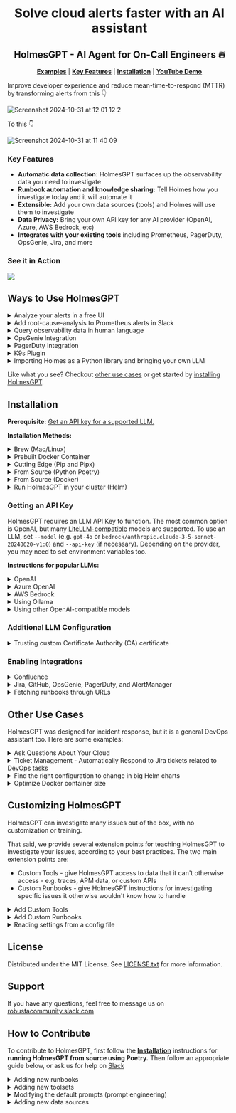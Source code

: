 <div align="center">
  <h1 align="center">Solve cloud alerts faster with an AI assistant</h1>
  <h2 align="center">HolmesGPT - AI Agent for On-Call Engineers 🔥</h2>
  <p align="center">
    <a href="#examples"><strong>Examples</strong></a> |
    <a href="#key-features"><strong>Key Features</strong></a> |
    <a href="#installation"><strong>Installation</strong></a> |
    <a href="https://www.youtube.com/watch?v=TfQfx65LsDQ"><strong>YouTube Demo</strong></a>
  </p>
</div>

Improve developer experience and reduce mean-time-to-respond (MTTR) by transforming alerts from this 👇

![Screenshot 2024-10-31 at 12 01 12 2](https://github.com/user-attachments/assets/931ebd71-ccd2-4b7b-969d-a061a99cec2d)

To this 👇

![Screenshot 2024-10-31 at 11 40 09](https://github.com/user-attachments/assets/9e2c7a23-b942-4720-8a98-488323e092ca)

### Key Features
- **Automatic data collection:** HolmesGPT surfaces up the observability data you need to investigate
- **Runbook automation and knowledge sharing:** Tell Holmes how you investigate today and it will automate it
- **Extensible:** Add your own data sources (tools) and Holmes will use them to investigate
- **Data Privacy:** Bring your own API key for any AI provider (OpenAI, Azure, AWS Bedrock, etc)
- **Integrates with your existing tools** including Prometheus, PagerDuty, OpsGenie, Jira, and more

### See it in Action

<a href="https://www.loom.com/share/4c55f395dbd64ef3b69670eccf961124">
<img style="max-width:300px;" src="https://cdn.loom.com/sessions/thumbnails/4c55f395dbd64ef3b69670eccf961124-db2004995e8d621c-full-play.gif">
</a>

## Ways to Use HolmesGPT

<details>
<summary> Analyze your alerts in a free UI</summary>

Includes free use of the Robusta AI model.

![Screenshot 2024-10-31 at 11 40 09](https://github.com/user-attachments/assets/2e90cc7b-4b0a-4386-ab4f-0d36692b549c)


[Sign up for Robusta SaaS](https://platform.robusta.dev/signup/?utm_source=github&utm_medium=holmesgpt-readme) (Kubernetes cluster required) or contact us about on-premise options.
</details>

<details>
<summary>Add root-cause-analysis to Prometheus alerts in Slack</summary>

Investigate Prometheus alerts right from Slack with the official [Robusta integration](https://docs.robusta.dev/holmes_chart_dependency/configuration/ai-analysis.html).

![342708962-e0c9ccde-299e-41d7-84e3-c201277a9ccb (1)](https://github.com/robusta-dev/holmesgpt/assets/494087/fd2451b0-b951-4798-af62-f69affac831e)

Or run HolmesGPT from the cli:

```bash
kubectl port-forward alertmanager-robusta-kube-prometheus-st-alertmanager-0 9093:9093 &
holmes investigate alertmanager --alertmanager-url http://localhost:9093
```

Note - if on Mac OS and using the Docker image, you will need to use `http://docker.for.mac.localhost:9093` instead of `http://localhost:9093`
</details>


<details>
<summary>Query observability data in human language</summary>

Via the Holmes CLI or [a free UI (video)](https://www.loom.com/share/3cdcd94ed6bc458888b338493b108d1d?t=0)

```bash
holmes ask "what pods are in crashloopbackoff in my cluster and why?"
```
</details>

<details>
<summary>OpsGenie Integration</summary>

```bash
holmes investigate opsgenie --opsgenie-api-key <PLACEHOLDER_APIKEY>
```

By default results are displayed in the CLI . Use `--update --opsgenie-team-integration-key <PLACEHOLDER_TEAM_KEY>` to get the results as a comment in the OpsGenie alerts. Refer to the CLI help for more info.

![OpsGenie](./images/opsgenie-holmes-update.png)
</details>


<details>
<summary>PagerDuty Integration</summary>

```bash
holmes investigate pagerduty --pagerduty-api-key <PLACEHOLDER_APIKEY>
```

By default results are displayed in the CLI. Use `--update --pagerduty-user-email <PLACEHOLDER_EMAIL>` to get the results as a comment in the PagerDuty issue. Refer to the CLI help for more info.

![PagerDuty](./images/pagerduty-holmes-update.png)
</details>

<details>
<summary>K9s Plugin</summary>

You can add HolmesGPT as a plugin for K9s to investigate why any Kubernetes resource is unhealthy.

Add the following contents to the K9s plugin file, typically `~/.config/k9s/plugins.yaml` on Linux and `~/Library/Application Support/k9s/plugins.yaml` on Mac. Read more about K9s plugins [here](https://k9scli.io/topics/plugins/) and check your plugin path [here](https://github.com/derailed/k9s?tab=readme-ov-file#k9s-configuration).

**Note**: HolmesGPT must be installed and configured for the K9s plugin to work.

Basic plugin to run an investigation on any Kubernetes object, using the shortcut `Shift + H`:

```yaml
plugins:
  holmesgpt:
    shortCut: Shift-H
    description: Ask HolmesGPT
    scopes:
      - all
    command: bash
    background: false
    confirm: false
    args:
      - -c
      - |
        holmes ask "why is $NAME of $RESOURCE_NAME in -n $NAMESPACE not working as expected"
        echo "Press 'q' to exit"
        while : ; do
        read -n 1 k <&1
        if [[ $k = q ]] ; then
        break
        fi
        done
```

Advanced plugin that lets you modify the questions HolmesGPT asks about the LLM, using the shortcut `Shift + O`. (E.g. you can change the question to "generate an HPA for this deployment" and the AI will follow those instructions and output an HPA configuration.)
```yaml
plugins:
  custom-holmesgpt:
    shortCut: Shift-Q
    description: Custom HolmesGPT Ask
    scopes:
      - all
    command: bash

      - |
        INSTRUCTIONS="# Edit the line below. Lines starting with '#' will be ignored."
        DEFAULT_ASK_COMMAND="why is $NAME of $RESOURCE_NAME in -n $NAMESPACE not working as expected"
        QUESTION_FILE=$(mktemp)

        echo "$INSTRUCTIONS" > "$QUESTION_FILE"
        echo "$DEFAULT_ASK_COMMAND" >> "$QUESTION_FILE"

        # Open the line in the default text editor
        ${EDITOR:-nano} "$QUESTION_FILE"

        # Read the modified line, ignoring lines starting with '#'
        user_input=$(grep -v '^#' "$QUESTION_FILE")
        echo running: holmes ask "\"$user_input\""

        holmes ask "$user_input"
        echo "Press 'q' to exit"
        while : ; do
        read -n 1 k <&1
        if [[ $k = q ]] ; then
        break
        fi
        done
```
</details>

<details>
<summary>Importing Holmes as a Python library and bringing your own LLM</summary>

You can use Holmes as a library and pass in your own LLM implementation. This is particularly useful if LiteLLM or the default Holmes implementation does not suit you.

See an example implementation [here](examples/custom_llm.py).

</details>

Like what you see? Checkout [other use cases](#other-use-cases) or get started by [installing HolmesGPT](#installation).

## Installation

**Prerequisite:** <a href="#getting-an-api-key"> Get an API key for a supported LLM.</a>

**Installation Methods:**

<details>
  <summary>Brew (Mac/Linux)</summary>

1. Add our tap:

```sh
brew tap robusta-dev/homebrew-holmesgpt
```

2. Install holmesgpt:

```sh
brew install holmesgpt
```

3. Check that installation was successful. **This will take a few seconds on the first run - wait patiently.**:

```sh
holmes --help
```

4. Run holmesgpt:

```sh
holmes ask "what issues do I have in my cluster"
```
</details>


<details>
<summary>Prebuilt Docker Container</summary>

Run the prebuilt Docker container `docker.pkg.dev/genuine-flight-317411/devel/holmes`, with extra flags to mount relevant config files (so that kubectl and other tools can access AWS/GCP resources using your local machine's credentials)

```bash
docker run -it --net=host -v ~/.holmes:/root/.holmes -v ~/.aws:/root/.aws -v ~/.config/gcloud:/root/.config/gcloud -v $HOME/.kube/config:/root/.kube/config us-central1-docker.pkg.dev/genuine-flight-317411/devel/holmes ask "what pods are unhealthy and why?"
```
</details>

<details>

<summary>Cutting Edge (Pip and Pipx)</summary>

You can install HolmesGPT from the latest git version with pip or pipx.

We recommend using pipx because it guarantees that HolmesGPT is isolated from other python packages on your system, preventing dependency conflicts.

First [Pipx](https://github.com/pypa/pipx) (skip this step if you are using pip).

Then install HolmesGPT from git with either pip or pipx:

```
pipx install "https://github.com/robusta-dev/holmesgpt/archive/refs/heads/master.zip"
```

Verify that HolmesGPT was installed by checking the version:

```
holmes version
```

To upgrade HolmesGPT with pipx, you can run:

```
pipx upgrade holmesgpt
```
</details>

<details>

<summary>From Source (Python Poetry)</summary>

First [install poetry (the python package manager)](https://python-poetry.org/docs/#installing-with-the-official-installer)

```
git clone https://github.com/robusta-dev/holmesgpt.git
cd holmesgpt
poetry install --no-root
poetry run python3 holmes.py ask "what pods are unhealthy and why?"
```
</details>

<details>
<summary>From Source (Docker)</summary>

Clone the project from github, and then run:

```bash
cd holmesgpt
docker build -t holmes . -f Dockerfile.dev
docker run -it --net=host -v -v ~/.holmes:/root/.holmes -v ~/.aws:/root/.aws -v ~/.config/gcloud:/root/.config/gcloud -v $HOME/.kube/config:/root/.kube/config holmes ask "what pods are unhealthy and why?"
```
</details>

<details>
<summary>Run HolmesGPT in your cluster (Helm)</summary>

Most users should install Holmes using the instructions in the [Robusta docs ↗](https://docs.robusta.dev/master/configuration/ai-analysis.html) and NOT the below instructions.

By using the ``Robusta`` integration you’ll benefit from an end-to-end integration that integrates with ``Prometheus alerts`` and ``Slack``. Using the below instructions you’ll have to build many of those components yourself.

In this mode, all the parameters should be passed to the HolmesGPT deployment, using environment variables.

We recommend pulling sensitive variables from Kubernetes ``secrets``.

First, you'll need to create your ``holmes-values.yaml`` file, for example:

    additionalEnvVars:
    - name: MODEL
      value: gpt-4o
    - name: OPENAI_API_KEY
      value: <your open ai key>


Then, install with ``helm``;

    helm repo add robusta https://robusta-charts.storage.googleapis.com && helm repo update
    helm install holmes robusta/holmes -f holmes-values.yaml


For all LLMs you need to provide the ``MODEL`` environment variable, which specifies which model you are using.

Some LLMs requires additional variables:

<details>
<summary>OpenAI</summary>

For OpenAI, only the ``model`` and ``api-key`` should be provided

    additionalEnvVars:
    - name: MODEL
      value: gpt-4o
    - name: OPENAI_API_KEY
      valueFrom:
        secretKeyRef:
          name: my-holmes-secret
          key: openAiKey

**Note**: ``gpt-4o`` is optional since it's default model.

</details>

<details>
<summary>Azure OpenAI</summary>

To work with Azure AI, you need to provide the below variables:

    additionalEnvVars:
    - name: MODEL
      value: azure/my-azure-deployment         # your azure deployment name
    - name: AZURE_API_VERSION
      value: 2024-02-15-preview                # azure openai api version
    - name: AZURE_API_BASE
      value: https://my-org.openai.azure.com/  # base azure openai url
    - name: AZURE_API_KEY
      valueFrom:
        secretKeyRef:
          name: my-holmes-secret
          key: azureOpenAiKey

</details>

<details>
<summary>AWS Bedrock</summary>

    enablePostProcessing: true
    additionalEnvVars:
    - name: MODEL
      value: bedrock/anthropic.claude-3-5-sonnet-20240620-v1:0
    - name: AWS_REGION_NAME
      value: us-east-1
    - name: AWS_ACCESS_KEY_ID
      valueFrom:
        secretKeyRef:
          name: my-holmes-secret
          key: awsAccessKeyId
    - name: AWS_SECRET_ACCESS_KEY
      valueFrom:
        secretKeyRef:
          name: my-holmes-secret
          key: awsSecretAccessKey

**Note**: ``bedrock claude`` provides better results when using post-processing to summarize the results.
</details>


</details>

### Getting an API Key

HolmesGPT requires an LLM API Key to function. The most common option is OpenAI, but many [LiteLLM-compatible](https://docs.litellm.ai/docs/providers/) models are supported. To use an LLM, set `--model` (e.g. `gpt-4o` or `bedrock/anthropic.claude-3-5-sonnet-20240620-v1:0`) and `--api-key` (if necessary). Depending on the provider, you may need to set environment variables too.

**Instructions for popular LLMs:**

<details>
<summary>OpenAI</summary>

To work with OpenAI’s GPT 3.5 or GPT-4 models you need a paid [OpenAI API key](https://help.openai.com/en/articles/4936850-where-do-i-find-my-openai-api-key).

**Note**: This is different from being a “ChatGPT Plus” subscriber.

Pass your API key to holmes with the `--api-key` cli argument. Because OpenAI is the default LLM, the `--model` flag is optional for OpenAI (gpt-4o is the default).

```
holmes ask --api-key="..." "what pods are crashing in my cluster and why?"
```

If you prefer not to pass secrets on the cli, set the OPENAI_API_KEY environment variable or save the API key in a HolmesGPT config file.

</details>

<details>
<summary>Azure OpenAI</summary>

To work with Azure AI, you need an [Azure OpenAI resource](https://learn.microsoft.com/en-us/azure/ai-services/openai/how-to/create-resource?pivots=web-portal#create-a-resource) and to set the following environment variables:

* AZURE_API_VERSION - e.g. 2024-02-15-preview
* AZURE_API_BASE - e.g. https://my-org.openai.azure.com/
* AZURE_API_KEY (optional) - equivalent to the `--api-key` cli argument

Set those environment variables and run:

```bash
holmes ask "what pods are unhealthy and why?" --model=azure/<DEPLOYMENT_NAME> --api-key=<API_KEY>
```

Refer [LiteLLM Azure docs ↗](https://litellm.vercel.app/docs/providers/azure) for more details.
</details>

<details>
<summary>AWS Bedrock</summary>

Before running the below command you must run `pip install boto3>=1.28.57` and set the following environment variables:

* `AWS_REGION_NAME`
* `AWS_ACCESS_KEY_ID`
* `AWS_SECRET_ACCESS_KEY`

If the AWS cli is already configured on your machine, you may be able to find those parameters with:

```console
cat ~/.aws/credentials ~/.aws/config
```

Once everything is configured, run:
```console
holmes ask "what pods are unhealthy and why?" --model=bedrock/<MODEL_NAME>
```

Be sure to replace `MODEL_NAME` with a model you have access to - e.g. `anthropic.claude-3-5-sonnet-20240620-v1:0`. To list models your account can access:

```
aws bedrock list-foundation-models --region=us-east-1
```

Note that different models are available in different regions. For example, Claude Opus is only available in us-west-2.

Refer to [LiteLLM Bedrock docs ↗](https://litellm.vercel.app/docs/providers/bedrock) for more details.
</details>

<details>
<summary>Using Ollama</summary>
Ollama is supported, but buggy. We recommend using other models if you can, until Ollama tool-calling capabilities improve.
Specifically, Ollama often calls tools with non-existent or missing parameters.

If you'd like to try using Ollama anyway, see below:
```
export OLLAMA_API_BASE="http://localhost:11434"
holmes ask "what pods are unhealthy in my cluster?" --model="ollama_chat/llama3.1"
```

You can also connect to Ollama in the standard OpenAI format (this should be equivalent to the above):

```
# note the v1 at the end
export OPENAI_API_BASE="http://localhost:11434/v1"
# holmes requires OPENAPI_API_KEY to be set but value does not matter
export OPENAI_API_KEY=123
holmes ask "what pods are unhealthy in my cluster?" --model="openai/llama3.1"
```

</details>
<details>
<summary>Using other OpenAI-compatible models</summary>

You will need an LLM with support for function-calling (tool-calling).

* Set the environment variable for your URL with `OPENAI_API_BASE`
* Set the model as `openai/<your-model-name>` (e.g., `llama3.1:latest`)
* Set your API key (if your URL doesn't require a key, then add a random value for `--api-key`)

```bash
export OPENAI_API_BASE=<URL_HERE>
holmes ask "what pods are unhealthy and why?" --model=openai/<MODEL_NAME> --api-key=<API_KEY_HERE>
```

**Important: Please verify that your model and inference server support function calling! HolmesGPT is currently unable to check if the LLM it was given supports function-calling or not. Some models that lack function-calling capabilities will  hallucinate answers instead of reporting that they are unable to call functions. This behaviour depends on the model.**

In particular, note that [vLLM does not yet support function calling](https://github.com/vllm-project/vllm/issues/1869), whereas [llama-cpp does support it](https://github.com/abetlen/llama-cpp-python?tab=readme-ov-file#function-calling).

</details>

### Additional LLM Configuration
<details>
<summary>Trusting custom Certificate Authority (CA) certificate</summary>
If your llm provider url uses a certificate from a custom CA, in order to trust it, base-64 encode the certificate, and store it in an environment variable named ``CERTIFICATE``
</details>

### Enabling Integrations

<details>
<summary>Confluence</summary>
HolmesGPT can read runbooks from Confluence. To give it access, set the following environment variables:

* CONFLUENCE_BASE_URL - e.g. https://robusta-dev-test.atlassian.net
* CONFLUENCE_USER - e.g. user@company.com
* CONFLUENCE_API_KEY - [refer to Atlassian docs on generating API keys](https://support.atlassian.com/atlassian-account/docs/manage-api-tokens-for-your-atlassian-account/)
</details>

<details>
<summary>
Jira, GitHub, OpsGenie, PagerDuty, and AlertManager
</summary>

HolmesGPT can pull tickets/alerts from each of these sources and investigate them.

Refer to `holmes investigate jira --help` etc for details.
</details>


<details>
<summary>
Fetching runbooks through URLs
</summary>

HolmesGPT can consult webpages containing runbooks or other relevant information.
HolmesGPT uses playwright to scrape webpages and requires playwright to be installed and working through `playwright install`.
</details>

## Other Use Cases

HolmesGPT was designed for incident response, but it is a general DevOps assistant too. Here are some examples:

<details>
<summary>Ask Questions About Your Cloud</summary>

```bash
holmes ask "what services does my cluster expose externally?"
```
</details>

<details>
<summary>Ticket Management - Automatically Respond to Jira tickets related to DevOps tasks</summary>

```bash
holmes investigate jira  --jira-url https://<PLACEDHOLDER>.atlassian.net --jira-username <PLACEHOLDER_EMAIL> --jira-api-key <PLACEHOLDER_API_KEY>
```
</details>

<details>
<summary>Find the right configuration to change in big Helm charts</summary>

LLM uses the built-in [Helm toolset](./holmes/plugins/toolsets/helm.yaml) to gather information.

```bash
holmes ask "what helm value should I change to increase memory request of the my-argo-cd-argocd-server-6864949974-lzp6m pod"
```
</details>

<details>
<summary>Optimize Docker container size</summary>

LLM uses the built-in [Docker toolset](./holmes/plugins/toolsets/docker.yaml) to gather information.

```bash
holmes ask "Tell me what layers of my pavangudiwada/robusta-ai docker image consume the most storage and suggest some fixes to it"
```
</details>

## Customizing HolmesGPT

HolmesGPT can investigate many issues out of the box, with no customization or training.

That said, we provide several extension points for teaching HolmesGPT to investigate your issues, according to your best practices. The two main extension points are:

* Custom Tools - give HolmesGPT access to data that it can't otherwise access - e.g. traces, APM data, or custom APIs
* Custom Runbooks - give HolmesGPT instructions for investigating specific issues it otherwise wouldn't know how to handle

<details>
<summary>Add Custom Tools</summary>

The more data you give HolmesGPT, the better it will perform. Give it access to more data by adding custom tools.

New tools are loaded using `-t` from [custom toolset files](./examples/custom_toolset.yaml) or by adding them to the `~/.holmes/config.yaml` with the setting `custom_toolsets: ["/path/to/toolset.yaml"]`.
</details>

<details>
<summary>Add Custom Runbooks</summary>

HolmesGPT can investigate by following runbooks written in plain English. Add your own runbooks to provided the LLM specific instructions.

New runbooks are loaded using `-r` from [custom runbook files](./examples/custom_runbooks.yaml) or by adding them to the `~/.holmes/config.yaml` with the `custom_runbooks: ["/path/to/runbook.yaml"]`.
</details>

<details>
<summary>Reading settings from a config file</summary>

You can customize HolmesGPT's behaviour with command line flags, or you can save common settings in config file for re-use.

You can view an example config file with all available settings [here](config.example.yaml).

By default, without specifying `--config` the agent will try to read `~/.holmes/config.yaml`. When settings are present in both config file and cli, the cli option takes precedence.

<details>
<summary>Custom Toolsets</summary>

You can define your own custom toolsets to extend the functionality of your setup. These toolsets can include querying company-specific data, fetching logs from observability tools, and more.

```bash
# Add paths to your custom toolsets here
# Example: ["path/to/your/custom_toolset.yaml"]
#custom_toolsets: ["examples/custom_toolset.yaml"]
```
</details>

<details>

<summary>Alertmanager Configuration</summary>

Configure the URL for your Alertmanager instance to enable alert management and notifications.

```bash
# URL for the Alertmanager
#alertmanager_url: "http://localhost:9093"
```
</details>

<details>

<summary>Jira Integration</summary>

Integrate with Jira to automate issue tracking and project management tasks. Provide your Jira credentials and specify the query to fetch issues and optionally update their status.

```bash
# Jira credentials and query settings
#jira_username: "user@company.com"
#jira_api_key: "..."
#jira_url: "https://your-company.atlassian.net"
#jira_query: "project = 'Natan Test Project' and Status = 'To Do'"
```

1. **jira_username**: The email you use to log into your Jira account. Eg: `jira-user@company.com`
2. **jira_api_key**: Follow these [instructions](https://support.atlassian.com/atlassian-account/docs/manage-api-tokens-for-your-atlassian-account/) to get your API key.
3. **jira_url**: The URL of your workspace. For example: [https://workspace.atlassian.net](https://workspace.atlassian.net) (**Note:** schema (https) is required)
4. **project**: Name of the project you want the Jira tickets to be created in. Go to **Project Settings** -> **Details** -> **Name**.
5. **status**: Status of a ticket. Example: `To Do`, `In Progress`
</details>

<details>

<summary>GitHub Integration</summary>

Integrate with GitHub to automate issue tracking and project management tasks. Provide your GitHub PAT (*personal access token*) and specify the `owner/repository`.

```bash
# GitHub credentials and query settings
#github_owner: "robusta-dev"
#github_pat: "..."
#github_url: "https://api.github.com" (default)
#github_repository: "holmesgpt"
#github_query: "is:issue is:open"
```

1. **github_owner**: The repository owner. Eg: `robusta-dev`
2. **github_pat**: Follow these [instructions](https://docs.github.com/en/authentication/keeping-your-account-and-data-secure/managing-your-personal-access-tokens#creating-a-fine-grained-personal-access-token) to get your GitHub pat (*personal access token*).
3. **github_url**: The URL of your GitHub API. For example: [https://api.github.com](https://api.github.com) (**Note:** schema (https) is required)
4. **github_repository**: Name of the repository you want the GitHub issues to be scanned. Eg: `holmesgpt`.
</details>

<details>
<summary>PagerDuty Integration</summary>

Integrate with PagerDuty to automate incident tracking and project management tasks. Provide your PagerDuty credentials and specify the user email to update the incident with findings.

```bash
pagerduty_api_key: "..."
pagerduty_user_email: "user@mail.com"
pagerduty_incident_key:  "..."
```

1. **pagerduty_api_key**: The PagerDuty API key.  This can be found in the PagerDuty UI under Integrations > API Access Key.
2. **pagerduty_user_email**: When --update is set, which user will be listed as the user who updated the incident. (Must be the email of a valid user in your PagerDuty account.)
3. **pagerduty_incident_key**: If provided, only analyze a single PagerDuty incident matching this key
</details>

<details>
<summary>OpsGenie Integration</summary>

Integrate with OpsGenie to automate alert investigations. Provide your OpsGenie credentials and specify the query to fetch alerts.

```bash
opsgenie_api_key : "..."
opsgenie-team-integration-key: "...."
opsgenie-query: "..."
```

1. **opsgenie_api_key**: The OpsGenie API key. Get it from Settings > API key management > Add new API key
2. **opsgenie-team-integration-key**: OpsGenie Team Integration key for writing back results. (NOT a normal API Key.) Get it from Teams > YourTeamName > Integrations > Add Integration > API Key. Don't forget to turn on the integration and add the Team as Responders to the alert.
3. **opsgenie-query**: E.g. 'message: Foo' (see https://support.atlassian.com/opsgenie/docs/search-queries-for-alerts/)
</details>


<details>

<summary>Slack Integration</summary>

Configure Slack to send notifications to specific channels. Provide your Slack token and the desired channel for notifications.

```bash
# Slack token and channel configuration
#slack_token: "..."
#slack_channel: "#general"
```

1. **slack-token**: The Slack API key. You can generate with `pip install robusta-cli && robusta integrations slack`
2. **slack-channel**: The Slack channel where you want to receive the findings.

</details>

<details>

<summary>Custom Runbooks</summary>

Define custom runbooks to give explicit instructions to the LLM on how to investigate certain alerts. This can help in achieving better results for known alerts.

```bash
# Add paths to your custom runbooks here
# Example: ["path/to/your/custom_runbook.yaml"]
#custom_runbooks: ["examples/custom_runbooks.yaml"]
```
</details>

### Large Language Model (LLM) Configuration

Choose between OpenAI, Azure, AWS Bedrock, and more. Provide the necessary API keys and endpoints for the selected service.


<details>

<summary>OpenAI</summary>

```bash
# Configuration for OpenAI LLM
#api_key: "your-secret-api-key"
```
</details>

<details>

<summary>Azure</summary>

```bash
# Configuration for Azure LLM
#api_key: "your-secret-api-key"
#model: "azure/<DEPLOYMENT_NAME>"
#you will also need to set environment variables - see above
```
</details>

<summary>Bedrock</summary>

```bash
# Configuration for AWS Bedrock LLM
#model: "bedrock/<MODEL_ID>"
#you will also need to set environment variables - see above
```
</details>

</details>

## License

Distributed under the MIT License. See [LICENSE.txt](https://github.com/robusta-dev/holmesgpt/blob/master/LICENSE.txt) for more information.
<!-- Change License -->

## Support

If you have any questions, feel free to message us on [robustacommunity.slack.com](https://bit.ly/robusta-slack)

## How to Contribute

To contribute to HolmesGPT, first follow the <a href="#installation"><strong>Installation</strong></a> instructions for **running HolmesGPT from source using Poetry.** Then follow an appropriate guide below, or ask us for help on [Slack](https://bit.ly/robusta-slack)

<details>
<summary>Adding new runbooks</summary>

You can contribute knowledge on solving common alerts and HolmesGPT will use this knowledge to solve related issues. To do so, add a new file to [./holmes/plugins/runbooks](holmes/plugins/runbooks) - or edit an existing runbooks file in that same directory.

Note: if you prefer to keep your runbooks private, you can store them locally and pass them to HolmesGPT with the `-r` flag. However, if your runbooks relate to common problems that others may encounter, please consider opening a PR and making HolmesGPT better for everyone!

</details>

<details>
<summary>Adding new toolsets</summary>

You can add define new tools in YAML and HolmesGPT will use those tools in it's investigation. To do so, add a new file to [./holmes/plugins/toolsets](holmes/plugins/toolsets) - or edit an existing toolsets file in that same directory.

Note: if you prefer to keep your tools private, you can store them locally and pass them to HolmesGPT with the `-t` flag. However, please consider contributing your toolsets! At least one other community member will probably find them useful!

</details>

<details>
<summary>Modifying the default prompts (prompt engineering)</summary>

The default prompts for HolmesGPT are located in [./holmes/plugins/prompts](holmes/plugins/prompts). Most `holmes` commands accept a `--system-prompt` flag that you can use to override this.

If you find a scenario where the default prompts don't work, please consider letting us know by opening a GitHub issue or messaging us on Slack! We have an internal evaluation framework for benchmarking prompts on many troubleshooting scenarios and if you share a case where HolmesGPT doesn't work, we will be able to add it to our test framework and fix the performance on that issue and similar ones.

</details>

<details>
<summary>Adding new data sources</summary>

If you want HolmesGPT to investigate external tickets or alert, you can add a new datasource. This requires modifying the source code and opening a PR. [You can see an example PR like that here, which added support for investigating GitHub issues](https://github.com/robusta-dev/holmesgpt/pull/28/files).

</details>
